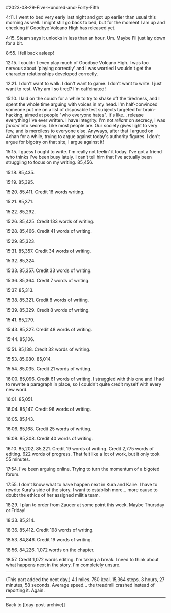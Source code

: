 #2023-08-29-Five-Hundred-and-Forty-Fifth

4:11.  I went to bed very early last night and got up earlier than usual this morning as well.  I might still go back to bed, but for the moment I am up and checking if Goodbye Volcano High has released yet.

4:15.  Steam says it unlocks in less than an hour.  Um.  Maybe I'll just lay down for a bit.

8:55.  I fell back asleep!

12:15.  I couldn't even play much of Goodbye Volcano High.  I was too nervous about 'playing correctly' and I was worried I wouldn't get the character relationships developed correctly.

12:21.  I don't want to walk.  I don't want to game.  I don't want to write.  I just want to rest.  Why am I so tired?  I'm caffeinated!

15:10.  I laid on the couch for a while to try to shake off the tiredness, and I spent the whole time arguing with voices in my head.  I'm half-convinced someone put me on a list of disposable test subjects targeted for brain-hacking, aimed at people "who everyone hates".  It's like... release everything I've ever written.  I have integrity.  I'm not *reliant* on secrecy, I was *forced* into secrecy.  Like most people are.  Our society gives light to very few, and is merciless to everyone else.  Anyways, after that I argued on 4chan for a while, trying to argue against today's authority figures.  I don't argue for bigotry on that site, I argue against it!

15:15.  I guess I ought to write.  I'm really not feelin' it today.  I've got a friend who thinks I've been busy lately.  I can't tell him that I've actually been struggling to focus on my writing.  85,456.

15:18.  85,435.

15:19.  85,395.

15:20.  85,411.  Credit 16 words writing.

15:21.  85,371.

15:22.  85,292.  

15:26.  85,425.  Credit 133 words of writing.

15:28.  85,466. Credit 41 words of writing.

15:29.  85,323.

15:31.  85,357.  Credit 34 words of writing.

15:32.  85,324.

15:33.  85,357.  Credit 33 words of writing.

15:36.  85,364.  Credit 7 words of writing.

15:37.  85,313.

15:38.  85,321.  Credit 8 words of writing.

15:39.  85,329.  Credit 8 words of writing.

15:41.  85,279.

15:43.  85,327.  Credit 48 words of writing.

15:44.  85,106.

15:51.  85,138.  Credit 32 words of writing.

15:53.  85,080.  85,014.

15:54.  85,035.  Credit 21 words of writing.

16:00.  85,096.  Credit 61 words of writing.  I struggled with this one and I had to rewrite a paragraph in place, so I couldn't quite credit myself with every new word.

16:01.  85,051.

16:04.  85,147.  Credit 96 words of writing.

16:05.  85,143.

16:06.  85,168.  Credit 25 words of writing.

16:08.  85,308.  Credit 40 words of writing.

16:10.  85,202.  85,221.  Credit 19 words of writing.  Credit 2,775 words of editing.  622 words of progress.  That felt like a lot of work, but it only took 55 minutes.

17:54.  I've been arguing online.  Trying to turn the momentum of a bigoted forum.

17:55.  I don't know what to have happen next in Kura and Kaire.  I have to rewrite Kura's side of the story.  I want to establish more...  more cause to doubt the ethics of her assigned militia team.

18:29.  I plan to order from Zaucer at some point this week.  Maybe Thursday or Friday!

18:33.  85,214.

18:36.  85,412.  Credit 198 words of writing.

18:53.  84,846.  Credit 19 words of writing.

18:56.  84,226.  1,072 words on the chapter.

18:57.  Credit 1,072 words editing.  I'm taking a break.  I need to think about what happens next in the story.  I'm completely unsure.

---
(This part added the next day.)  4.1 miles.  750 kcal.  15,364 steps.  3 hours, 27 minutes, 58 seconds.  Average speed... the treadmill crashed instead of reporting it.  Again.

---
Back to [[day-post-archive]]